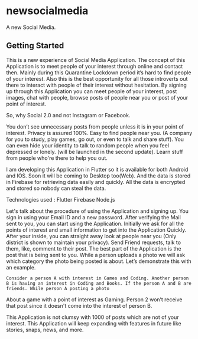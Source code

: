 # newsocialmedia

A new Social Media.

## Getting Started

This is a new experience of Social Media Application. The concept of this Application is to meet people of your interest through online and contact then. Mainly during this Quarantine Lockdown period it’s hard to find people of your interest. Also this is the best opportunity for all those introverts out there to interact with people of their interest without hesitation. By signing up through this Application you can meet people of your interest, post images, chat with people, browse posts of people near you or post of your point of interest.

So, why Social 2.0 and not Instagram or Facebook. 

You don’t see unnecessary posts from people unless it is in your point of interest.
Privacy is assured 100%.
 Easy to find people near you. (A company for you to study, play games, go out, or even to talk and share stuff).
You can even hide your identity to talk to random people when you feel depressed or lonely. (will be launched in the second update).
Learn stuff from people who're there to help you out.

I am developing this Application in Flutter so it is available for both Android and IOS. Soon it will be coming to Desktop too(Web). And the data is stored in Firebase for retrieving data easily and quickly. All the data is encrypted and stored so nobody can steal the data. 

Technologies used : 
Flutter
Firebase
Node.js


Let's talk about the procedure of using the Application and signing up.  You sign in using your Email ID and a new password. After verifying the Mail sent to you, you can start using the Application. Initially we ask for all the points of interest and small information to get into the Application Quickly. After your inside, you can straight away look at people near you (Only district is shown to maintain your privacy). Send Friend requests, talk to them, like, comment to their post. The best part of the Application is the post that is being sent to you. While a person uploads a photo we will ask which category the photo being posted is about. Let’s demonstrate this with an example.

	Consider a person A with interest in Games and Coding. Another person B is having an interest in Coding and Books. If the person A and B are friends. While person A posting a photo
About a game with a point of interest as Gaming. Person 2 won’t receive that post since it doesn't come into the interest of person B. 

This Application is not clumsy with 1000 of posts which are not of your interest. This Application will keep expanding with features in future like stories, snaps, news, and more. 
